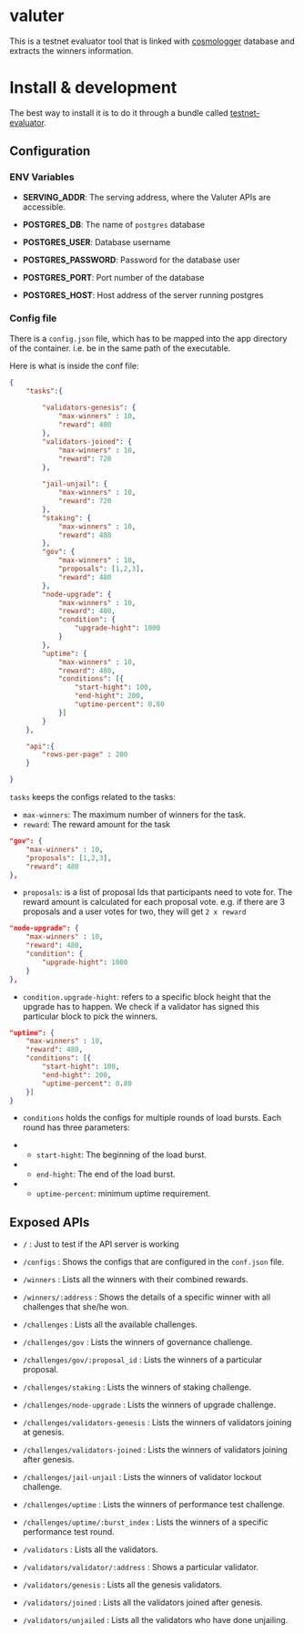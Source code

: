 # valuter
This is a testnet evaluator tool that is linked with [cosmologger](https://github.com/archway-network/cosmologger/) database and extracts the winners information.

# Install & development
The best way to install it is to do it through a bundle called [testnet-evaluator](https://github.com/archway-network/testnet-evaluator/). 

## Configuration

### ENV Variables


* **SERVING_ADDR**: The serving address, where the Valuter APIs are accessible.

* **POSTGRES_DB**: The name of `postgres` database
* **POSTGRES_USER**: Database username
* **POSTGRES_PASSWORD**: Password for the database user
* **POSTGRES_PORT**: Port number of the database
* **POSTGRES_HOST**: Host address of the server running postgres


### Config file
There is a `config.json` file, which has to be mapped into the app directory of the container. i.e. be in the same path of the executable.

Here is what is inside the conf file:

```json
{
    "tasks":{
        
        "validators-genesis": {
            "max-winners" : 10,
            "reward": 480
        },
        "validators-joined": {
            "max-winners" : 10,
            "reward": 720
        },
       
        "jail-unjail": {
            "max-winners" : 10,
            "reward": 720
        },
        "staking": {
            "max-winners" : 10,
            "reward": 480
        },
        "gov": {
            "max-winners" : 10,
            "proposals": [1,2,3],
            "reward": 480          
        },
        "node-upgrade": {
            "max-winners" : 10,
            "reward": 480,
            "condition": {
                "upgrade-hight": 1000
            }
        },
        "uptime": {
            "max-winners" : 10,
            "reward": 480,
            "conditions": [{
                "start-hight": 100,
                "end-hight": 200,
                "uptime-percent": 0.80
            }]
        }
    },

    "api":{
        "rows-per-page" : 200
    }

}
```

`tasks` keeps the configs related to the tasks:

* `max-winners`: The maximum number of winners for the task.
* `reward`: The reward amount for the task

```json
"gov": {
    "max-winners" : 10,
    "proposals": [1,2,3],
    "reward": 480          
},
```

* `proposals`: is a list of proposal Ids that participants need to vote for. 
The reward amount is calculated for each proposal vote. e.g. if there are 3 proposals and a user votes for two, they will get `2 x reward`


```json
"node-upgrade": {
    "max-winners" : 10,
    "reward": 480,
    "condition": {
        "upgrade-hight": 1000
    }
},
```

* `condition.upgrade-hight`: refers to a specific block height that the upgrade has to happen. We check if a validator has signed this particular block to pick the winners.


```json
"uptime": {
    "max-winners" : 10,
    "reward": 480,
    "conditions": [{
        "start-hight": 100,
        "end-hight": 200,
        "uptime-percent": 0.80
    }]
}
```
* `conditions` holds the configs for multiple rounds of load bursts. Each round has three parameters:

* * `start-hight`: The beginning of the load burst.
* * `end-hight`: The end of the load burst.
* * `uptime-percent`: minimum uptime requirement.


## Exposed APIs


* `/` : Just to test if the API server is working
* `/configs` : Shows the configs that are configured in the `conf.json` file.
* `/winners` : Lists all the winners with their combined rewards.
* `/winners/:address` : Shows the details of a specific winner with all challenges that she/he won.

* `/challenges` : Lists all the available challenges.
* `/challenges/gov` : Lists the winners of governance challenge.
* `/challenges/gov/:proposal_id` : Lists the winners of a particular proposal.
* `/challenges/staking` : Lists the winners of staking challenge.
* `/challenges/node-upgrade` : Lists the winners of upgrade challenge.
* `/challenges/validators-genesis` : Lists the winners of validators joining at genesis.
* `/challenges/validators-joined` : Lists the winners of validators joining after genesis.
* `/challenges/jail-unjail` : Lists the winners of validator lockout challenge.
* `/challenges/uptime` : Lists the winners of performance test challenge.
* `/challenges/uptime/:burst_index` : Lists the winners of a specific performance test round.

* `/validators` : Lists all the validators.
* `/validators/validator/:address` : Shows a particular validator.
* `/validators/genesis` : Lists all the genesis validators.
* `/validators/joined` : Lists all the validators joined after genesis.
* `/validators/unjailed` : Lists all the validators who have done unjailing.